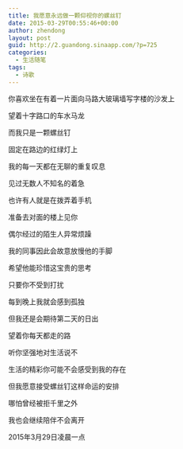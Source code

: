 ```yaml
---
title: 我愿意永远做一颗仰视你的螺丝钉
date: 2015-03-29T00:55:46+00:00
author: zhendong
layout: post
guid: http://2.guandong.sinaapp.com/?p=725
categories:
  - 生活随笔
tags:
  - 诗歌
---
```

你喜欢坐在有着一片面向马路大玻璃墙写字楼的沙发上
  
望着十字路口的车水马龙
  
而我只是一颗螺丝钉
  
固定在路边的红绿灯上

我的每一天都在无聊的重复叹息
  
见过无数人不知名的着急
  
也许有人就是在拨弄着手机
  
准备去对面的楼上见你

偶尔经过的陌生人异常烦躁
  
我的同事因此会故意放慢他的手脚
  
希望他能珍惜这宝贵的思考
  
只要你不受到打扰

每到晚上我就会感到孤独
  
但我还是会期待第二天的日出
  
望着你每天都走的路
  
听你坚强地对生活说不

生活的精彩你可能不会感受到我的存在
  
但我愿意接受螺丝钉这样命运的安排
  
哪怕曾经被拒千里之外
  
我也会继续陪伴不会离开

2015年3月29日凌晨一点